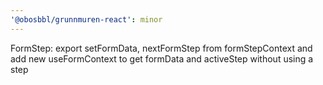 ```yaml
---
'@obosbbl/grunnmuren-react': minor
---
```


FormStep: export setFormData, nextFormStep from formStepContext and add new useFormContext to get formData and activeStep without using a step
